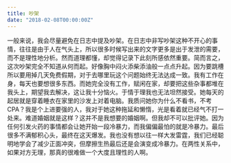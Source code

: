 ```yaml
---
title: 吵架
date: "2018-02-08T00:00:00Z"
---
```


一般来说，我会尽量避免在日志中提及吵架。在日志中非写吵架这种不开心的事情，往往是由于人在气头上，所以很多时候写出来的文字更多是出于发泄的需要，而不是理性地分析。然而道理都懂，却觉得记录下此刻所感依然重要。简而言之，这次吵架完全不知道从何而起。好像胸中闷火添柴添油般一点点升起。因为要跳槽所以要用掉几天免费假期，对于去哪里玩这个问题始终无法达成一致。我有工作在身，每天也要想很多东西。而她完全没有工作，赋闲在家，却要把这些杂事都堆在我头上，期望我去解决，这让我十分恼火。于情于理我也无法坦然接受。她每天的起居就是穿着睡衣在家里的沙发上对着电脑。我质问她你为什么不看书，不考 CPA？我是个上进要强的人，我对于她这种拖延和懒惰，光是看着就已经气不打一处来。难道婚姻就是这样？这并不是我想要的婚姻啊。但我却不可以批评她。因为任何引发火药的事情都会让她开始一段冷暴力，而我偏偏最怕的就是冷暴力。最后很多不满郁积心头，最终在这天爆发。我也没有想以往一样大发雷霆，我们已经聪明地学会了减少正面冲突，但摩擦生热最后还是会演变成冷暴力。在两性关系中，如果对方无理，那真的很难做一个大度且理性的人啊。
